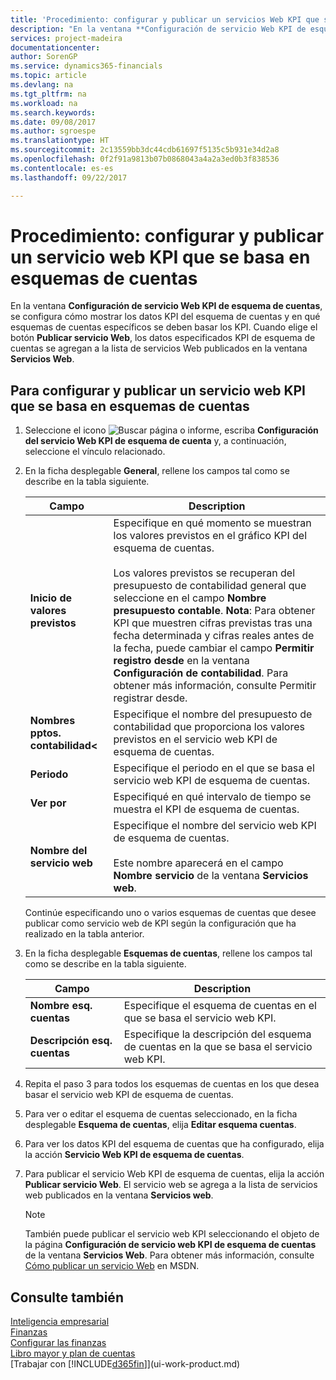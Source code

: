 ```yaml
---
title: 'Procedimiento: configurar y publicar un servicios Web KPI que se basan en esquemas de cuentas | Documentos de Microsoft'
description: "En la ventana **Configuración de servicio Web KPI de esquema de cuentas**, se configura cómo mostrar los datos KPI del esquema de cuentas y en qué esquemas de cuentas específicos se deben basar los KPI."
services: project-madeira
documentationcenter: 
author: SorenGP
ms.service: dynamics365-financials
ms.topic: article
ms.devlang: na
ms.tgt_pltfrm: na
ms.workload: na
ms.search.keywords: 
ms.date: 09/08/2017
ms.author: sgroespe
ms.translationtype: HT
ms.sourcegitcommit: 2c13559bb3dc44cdb61697f5135c5b931e34d2a8
ms.openlocfilehash: 0f2f91a9813b07b0868043a4a2a3ed0b3f838536
ms.contentlocale: es-es
ms.lasthandoff: 09/22/2017

---
```

# <a name="how-to-set-up-and-publish-kpi-web-services-based-on-account-schedules"></a>Procedimiento: configurar y publicar un servicio web KPI que se basa en esquemas de cuentas
En la ventana **Configuración de servicio Web KPI de esquema de cuentas**, se configura cómo mostrar los datos KPI del esquema de cuentas y en qué esquemas de cuentas específicos se deben basar los KPI. Cuando elige el botón **Publicar servicio Web**, los datos especificados KPI de esquema de cuentas se agregan a la lista de servicios Web publicados en la ventana **Servicios Web**.  

## <a name="to-set-up-and-publish-a-kpi-web-service-that-is-based-on-account-schedules"></a>Para configurar y publicar un servicio web KPI que se basa en esquemas de cuentas  

1.  Seleccione el icono ![Buscar página o informe](media/ui-search/search_small.png "icono Buscar página o informe"), escriba **Configuración del servicio Web KPI de esquema de cuenta** y, a continuación, seleccione el vínculo relacionado.  
2.  En la ficha desplegable **General**, rellene los campos tal como se describe en la tabla siguiente.  

    |Campo|Description|  
    |---------------------------------|---------------------------------------|  
    |**Inicio de valores previstos**|Especifique en qué momento se muestran los valores previstos en el gráfico KPI del esquema de cuentas.<br /><br /> Los valores previstos se recuperan del presupuesto de contabilidad general que seleccione en el campo **Nombre presupuesto contable**. **Nota**: Para obtener KPI que muestren cifras previstas tras una fecha determinada y cifras reales antes de la fecha, puede cambiar el campo **Permitir registro desde** en la ventana **Configuración de contabilidad**. Para obtener más información, consulte Permitir registrar desde.|  
    |**Nombres pptos. contabilidad<**|Especifique el nombre del presupuesto de contabilidad que proporciona los valores previstos en el servicio web KPI de esquema de cuentas.|  
    |**Periodo**|Especifique el periodo en el que se basa el servicio web KPI de esquema de cuentas.|  
    |**Ver por**|Especifiqué en qué intervalo de tiempo se muestra el KPI de esquema de cuentas.|  
    |**Nombre del servicio web**|Especifique el nombre del servicio web KPI de esquema de cuentas.<br /><br /> Este nombre aparecerá en el campo **Nombre servicio** de la ventana **Servicios web**.|  

    Continúe especificando uno o varios esquemas de cuentas que desee publicar como servicio web de KPI según la configuración que ha realizado en la tabla anterior.  

3.  En la ficha desplegable **Esquemas de cuentas**, rellene los campos tal como se describe en la tabla siguiente.  

    |Campo|Description|  
    |---------------------------------|---------------------------------------|  
    |**Nombre esq. cuentas**|Especifique el esquema de cuentas en el que se basa el servicio web KPI.|  
    |**Descripción esq. cuentas**|Especifique la descripción del esquema de cuentas en la que se basa el servicio web KPI.|  

4.  Repita el paso 3 para todos los esquemas de cuentas en los que desea basar el servicio web KPI de esquema de cuentas.  
5.  Para ver o editar el esquema de cuentas seleccionado, en la ficha desplegable **Esquema de cuentas**, elija **Editar esquema cuentas**.  
6.  Para ver los datos KPI del esquema de cuentas que ha configurado, elija la acción **Servicio Web KPI de esquema de cuentas**.  
7.  Para publicar el servicio Web KPI de esquema de cuentas, elija la acción **Publicar servicio Web**. El servicio web se agrega a la lista de servicios web publicados en la ventana **Servicios web**.  

    > [!NOTE]  
    >  También puede publicar el servicio web KPI seleccionando el objeto de la página **Configuración de servicio web KPI de esquema de cuentas** de la ventana **Servicios Web**. Para obtener más información, consulte [Cómo publicar un servicio Web](https://msdn.microsoft.com/en-us/library/dd338978.aspx) en MSDN.  

## <a name="see-also"></a>Consulte también  
[Inteligencia empresarial](bi.md)  
[Finanzas](finance.md)  
[Configurar las finanzas](finance-setup-finance.md)  
[Libro mayor y plan de cuentas](finance-general-ledger.md)  
[Trabajar con [!INCLUDE[d365fin](includes/d365fin_md.md)]](ui-work-product.md)

